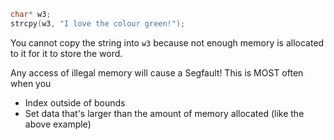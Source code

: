 ```c
char* w3;
strcpy(w3, "I love the colour green!");
```
You cannot copy the string into `w3` because not enough memory is allocated to it for it to store the word. 

Any access of illegal memory will cause a Segfault!
This is MOST often when you 
- Index outside of bounds
- Set data that's larger than the amount of memory allocated (like the above example)

